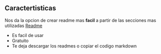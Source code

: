 ## Caractertisticas

Nos da la opcion de crear readme mas **facil** a partir de las secciones mas utilizadas [Readme](https://readme.so/) 

- Es facil de usar
- Gratuito
- Te deja descargar los readmes o  copiar el codigo markdown

